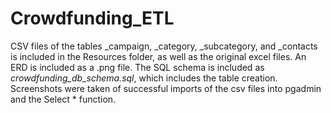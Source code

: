 # Crowdfunding_ETL

CSV files of the tables _campaign, _category, _subcategory, and _contacts is included in the Resources folder, as well as the original excel files. 
An ERD is included as a .png file. 
The SQL schema is included as _crowdfunding_db_schema.sql_, which includes the table creation. 
Screenshots were taken of successful imports of the csv files into pgadmin and the Select * function. 
